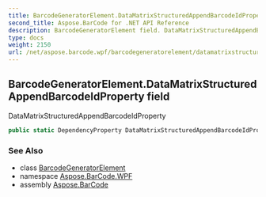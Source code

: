 ```yaml
---
title: BarcodeGeneratorElement.DataMatrixStructuredAppendBarcodeIdProperty
second_title: Aspose.BarCode for .NET API Reference
description: BarcodeGeneratorElement field. DataMatrixStructuredAppendBarcodeIdProperty
type: docs
weight: 2150
url: /net/aspose.barcode.wpf/barcodegeneratorelement/datamatrixstructuredappendbarcodeidproperty/
---
```

## BarcodeGeneratorElement.DataMatrixStructuredAppendBarcodeIdProperty field

DataMatrixStructuredAppendBarcodeIdProperty

```csharp
public static DependencyProperty DataMatrixStructuredAppendBarcodeIdProperty;
```

### See Also

* class [BarcodeGeneratorElement](../)
* namespace [Aspose.BarCode.WPF](../../barcodegeneratorelement/)
* assembly [Aspose.BarCode](../../../)


